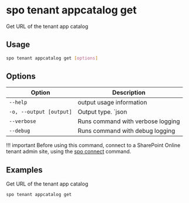 # spo tenant appcatalog get

Get URL of the tenant app catalog

## Usage

```sh
spo tenant appcatalog get [options]
```

## Options

Option|Description
------|-----------
`--help`|output usage information
`-o, --output [output]`|Output type. `json|text`. Default `text`
`--verbose`|Runs command with verbose logging
`--debug`|Runs command with debug logging

!!! important
    Before using this command, connect to a SharePoint Online tenant admin site, using the [spo connect](../connect.md) command.

## Examples

Get URL of the tenant app catalog

```sh
spo tenant appcatalog get
```
